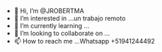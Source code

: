 - 👋 Hi, I’m @JROBERTMA
- 👀 I’m interested in ...un trabajo remoto
- 🌱 I’m currently learning ...
- 💞️ I’m looking to collaborate on ...
- 📫 How to reach me ...Whatsapp +51941244492

<!---
JROBERTMA/JROBERTMA is a ✨ special ✨ repository because its `README.md` (this file) appears on your GitHub profile.
You can click the Preview link to take a look at your changes.
--->
